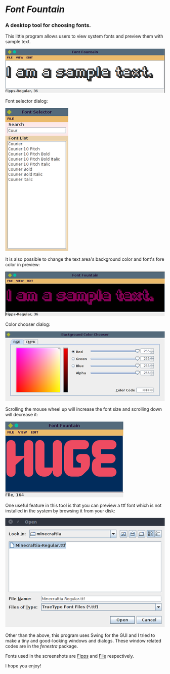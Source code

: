 # *Font Fountain*

### A desktop tool for choosing fonts.

This little program allows users to view system fonts and preview them with sample text. 

![The preview window.](/ss/main_window.png?raw=true)

Font selector dialog:

![Font selector.](/ss/font_selector.png?raw=true)

It is also possible to change the text area's background color and font's fore color in preview:

![Changing back and fore colors.](/ss/color_choosing.png?raw=true)

Color chooser dialog:

![Background color chooser.](/ss/bg_chooser.png?raw=true)

Scrolling the mouse wheel up will increase the font size and scrolling down will decrease it:

![Changing size with scrolling the mouse wheel.](/ss/huge.png?raw=true)

One useful feature in this tool is that you can preview a ttf font which is not installed in the system by browsing it from your disk:

![Opening a ttf font which is not installed on the system.](/ss/open.png?raw=true)

Other than the above, this program uses Swing for the GUI and I tried to make a tiny and good-looking windows and dialogs. 
These window related codes are in the *fenestra* package.

Fonts used in the screenshots are [Fipps](http://www.fontspace.com/pheist/fipps) and [File](http://www.fontfabric.com/file-free-font/) respectively.

I hope you enjoy!
